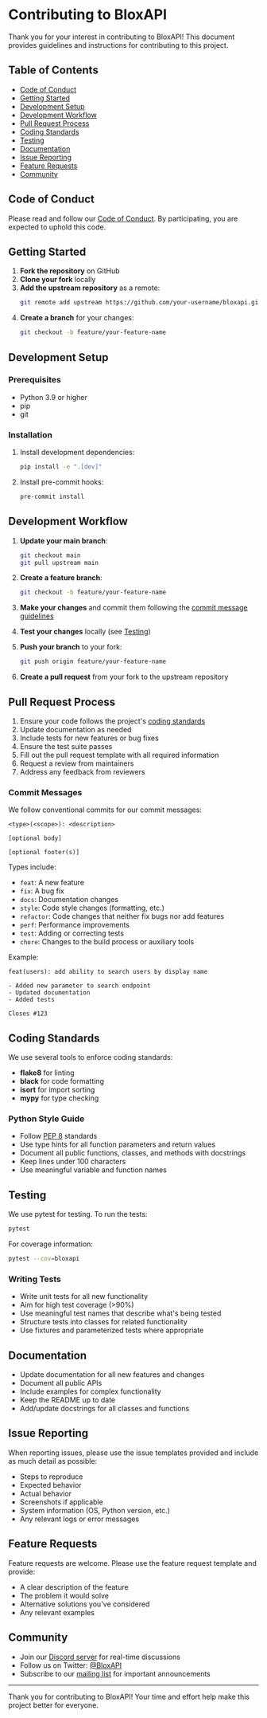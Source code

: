 # Contributing to BloxAPI

Thank you for your interest in contributing to BloxAPI! This document provides guidelines and instructions for contributing to this project.

## Table of Contents

- [Code of Conduct](#code-of-conduct)
- [Getting Started](#getting-started)
- [Development Setup](#development-setup)
- [Development Workflow](#development-workflow)
- [Pull Request Process](#pull-request-process)
- [Coding Standards](#coding-standards)
- [Testing](#testing)
- [Documentation](#documentation)
- [Issue Reporting](#issue-reporting)
- [Feature Requests](#feature-requests)
- [Community](#community)

## Code of Conduct

Please read and follow our [Code of Conduct](CODE_OF_CONDUCT.md). By participating, you are expected to uphold this code.

## Getting Started

1. **Fork the repository** on GitHub
2. **Clone your fork** locally
3. **Add the upstream repository** as a remote:
   ```bash
   git remote add upstream https://github.com/your-username/bloxapi.git
   ```
4. **Create a branch** for your changes:
   ```bash
   git checkout -b feature/your-feature-name
   ```

## Development Setup

### Prerequisites

- Python 3.9 or higher
- pip
- git

### Installation

1. Install development dependencies:
   ```bash
   pip install -e ".[dev]"
   ```

2. Install pre-commit hooks:
   ```bash
   pre-commit install
   ```

## Development Workflow

1. **Update your main branch**:
   ```bash
   git checkout main
   git pull upstream main
   ```

2. **Create a feature branch**:
   ```bash
   git checkout -b feature/your-feature-name
   ```

3. **Make your changes** and commit them following the [commit message guidelines](#commit-messages)

4. **Test your changes** locally (see [Testing](#testing))

5. **Push your branch** to your fork:
   ```bash
   git push origin feature/your-feature-name
   ```

6. **Create a pull request** from your fork to the upstream repository

## Pull Request Process

1. Ensure your code follows the project's [coding standards](#coding-standards)
2. Update documentation as needed
3. Include tests for new features or bug fixes
4. Ensure the test suite passes
5. Fill out the pull request template with all required information
6. Request a review from maintainers
7. Address any feedback from reviewers

### Commit Messages

We follow conventional commits for our commit messages:

```
<type>(<scope>): <description>

[optional body]

[optional footer(s)]
```

Types include:
- `feat`: A new feature
- `fix`: A bug fix
- `docs`: Documentation changes
- `style`: Code style changes (formatting, etc.)
- `refactor`: Code changes that neither fix bugs nor add features
- `perf`: Performance improvements
- `test`: Adding or correcting tests
- `chore`: Changes to the build process or auxiliary tools

Example:
```
feat(users): add ability to search users by display name

- Added new parameter to search endpoint
- Updated documentation
- Added tests

Closes #123
```

## Coding Standards

We use several tools to enforce coding standards:

- **flake8** for linting
- **black** for code formatting
- **isort** for import sorting
- **mypy** for type checking

### Python Style Guide

- Follow [PEP 8](https://www.python.org/dev/peps/pep-0008/) standards
- Use type hints for all function parameters and return values
- Document all public functions, classes, and methods with docstrings
- Keep lines under 100 characters
- Use meaningful variable and function names

## Testing

We use pytest for testing. To run the tests:

```bash
pytest
```

For coverage information:

```bash
pytest --cov=bloxapi
```

### Writing Tests

- Write unit tests for all new functionality
- Aim for high test coverage (>90%)
- Use meaningful test names that describe what's being tested
- Structure tests into classes for related functionality
- Use fixtures and parameterized tests where appropriate

## Documentation

- Update documentation for all new features and changes
- Document all public APIs
- Include examples for complex functionality
- Keep the README up to date
- Add/update docstrings for all classes and functions

## Issue Reporting

When reporting issues, please use the issue templates provided and include as much detail as possible:

- Steps to reproduce
- Expected behavior
- Actual behavior
- Screenshots if applicable
- System information (OS, Python version, etc.)
- Any relevant logs or error messages

## Feature Requests

Feature requests are welcome. Please use the feature request template and provide:

- A clear description of the feature
- The problem it would solve
- Alternative solutions you've considered
- Any relevant examples

## Community

- Join our [Discord server](https://discord.gg/bloxapi) for real-time discussions
- Follow us on Twitter: [@BloxAPI](https://twitter.com/bloxapi)
- Subscribe to our [mailing list](https://bloxapi.com/mailinglist) for important announcements

---

Thank you for contributing to BloxAPI! Your time and effort help make this project better for everyone.